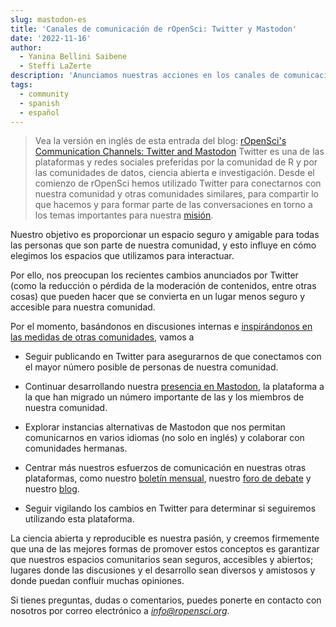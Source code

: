 ```yaml
---
slug: mastodon-es
title: 'Canales de comunicación de rOpenSci: Twitter y Mastodon'
date: '2022-11-16'
author: 
  - Yanina Bellini Saibene
  - Steffi LaZerte
description: 'Anunciamos nuestras acciones en los canales de comunicación de rOpenSci como alternativas a Twitter.'
tags:
  - community
  - spanish
  - español
---
```

> Vea la versión en inglés de esta entrada del blog:
> [rOpenSci's Communication Channels: Twitter and Mastodon](/blog/2022/11/15/mastodon-en)
Twitter es una de las plataformas y redes sociales preferidas por la comunidad de R y por las comunidades de datos, ciencia abierta e investigación. Desde el comienzo de rOpenSci hemos utilizado Twitter para conectarnos con nuestra comunidad y otras comunidades similares, para compartir lo que hacemos y para formar parte de las conversaciones en torno a los temas importantes para nuestra [misión](/about/).

Nuestro objetivo es proporcionar un espacio seguro y amigable para todas las personas que son parte de nuestra comunidad, y esto influye en cómo elegimos los espacios que utilizamos para interactuar.

Por ello, nos preocupan los recientes cambios anunciados por Twitter (como la reducción o pérdida de la moderación de contenidos, entre otras cosas) que pueden hacer que se convierta en un lugar menos seguro y accesible para nuestra comunidad.

Por el momento, basándonos en discusiones internas e [inspirándonos en las medidas de otras comunidades](https://carpentries.org/blog/2022/11/community-statement-twitter/), vamos a

* Seguir publicando en Twitter para asegurarnos de que conectamos con el mayor número posible de personas de nuestra comunidad.

* Continuar desarrollando nuestra [presencia en Mastodon](https://fosstodon.org/web/@ropensci), la plataforma a la que han migrado un número importante de las y los miembros de nuestra comunidad.  

* Explorar instancias alternativas de Mastodon que nos permitan comunicarnos en varios idiomas (no solo en inglés) y colaborar con comunidades hermanas.

* Centrar más nuestros esfuerzos de comunicación en nuestras otras plataformas, como nuestro [boletín mensual](/news), nuestro [foro de debate](https://discuss.ropensci.org) y nuestro [blog](/blog).

* Seguir vigilando los cambios en Twitter para determinar si seguiremos utilizando esta plataforma.

La ciencia abierta y reproducible es nuestra pasión, y creemos firmemente que una de las mejores formas de promover estos conceptos es garantizar que nuestros espacios comunitarios sean seguros, accesibles y abiertos; lugares donde las discusiones y el desarrollo sean diversos y amistosos y donde puedan confluir muchas opiniones.

Si tienes preguntas, dudas o comentarios, puedes ponerte en contacto con nosotros por correo electrónico a _<info@ropensci.org>_.
